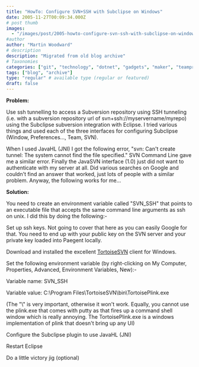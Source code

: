 ```yaml
---
title: "HowTo: Configure SVN+SSH with Subclipse on Windows"
date: 2005-11-27T00:09:34.000Z
# post thumb
images:
  - "/images/post/2005-howto-configure-svn-ssh-with-subclipse-on-windows.jpg"
#author
author: "Martin Woodward"
# description
description: "Migrated from old blog archive"
# Taxonomies
categories: ["git", "technology", "dotnet", "gadgets", "maker", "teamprise", "web", "programming"]
tags: ["blog", "archive"]
type: "regular" # available type (regular or featured)
draft: false
---
```

**Problem:**

Use ssh tunnelling to access a Subversion repository using SSH tunneling (i.e. with a subversion repository url of svn+ssh://myservername/myrepo) using the Subclipse subversion integration with Eclipse.  I tried various things and used each of the three interfaces for configuring Subclipse (Window, Preferences..., Team, SVN).  

When I used JavaHL (JNI) I got the following error,  "svn: Can't create tunnel: The system cannot find the file specified."  SVN Command Line gave me a similar error.  Finally the JavaSVN interface (1.0) just did not want to authenticate with my server at all.  Did various searches on Google and couldn't find an answer that worked, just lots of people with a similar problem.  Anyway, the following works for me...

**Solution:**

You need to create an environment variable called "SVN_SSH" that points to an executable file that accepts the same command line arguments as ssh on unix.  I did this by doing the following:-

Set up ssh keys.  Not going to cover that here as you can easily Google for that.  You need to end up with your public key on the SVN server and your private key loaded into Paegent locally.

Download and installed the excellent [TortoiseSVN](http://tortoisesvn.sourceforge.net/) client for Windows.

Set the following environment variable (by right-clicking on My Computer, Properties, Advanced, Environment Variables, New):-

Variable name: SVN_SSH

Variable value: C:\\Program Files\\TortoiseSVN\\bin\\TortoisePlink.exe

(The "\\" is very important, otherwise it won't work.  Equally, you cannot use the plink.exe that comes with putty as that fires up a command shell window which is really annoying.  The TortoisePlink.exe is a windows implementation of plink that doesn't bring up any UI)

Configure the Subclipse plugin to use JavaHL (JNI)

Restart Eclipse

Do a little victory jig (optional)